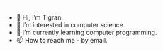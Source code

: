 
<img src="header.svg" width="1" height="1" alt="styles">

- 👋 Hi, I’m Tigran.
- 👀 I’m interested in computer science.
- 🌱 I’m currently learning computer programming.
- 📫 How to reach me - by email.
<!-- - 💞️ I’m looking to collaborate on ... -->

<!---
dotland/dotland is a ✨ special ✨ repository because its `README.md` (this file) appears on your GitHub profile.
You can click the Preview link to take a look at your changes.
--->
